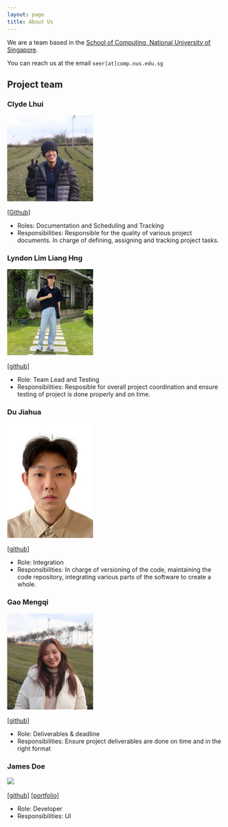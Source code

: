 ```yaml
---
layout: page
title: About Us
---
```


We are a team based in the [School of Computing, National University of Singapore](http://www.comp.nus.edu.sg).

You can reach us at the email `seer[at]comp.nus.edu.sg`

## Project team

### Clyde Lhui

<img src="images/clydelhui.png" width="200px">

[[Github](https://github.com/clydelhui)]

* Roles: Documentation and Scheduling and Tracking
* Responsibilities: Responsible for the quality of various project documents.
In charge of defining, assigning and tracking project tasks.

### Lyndon Lim Liang Hng

<img src="images/lyndonlim27.png" width="200px">

[[github](http://github.com/lyndonlim27)]

* Role: Team Lead and Testing
* Responsibilities: Resposible for overall project coordination and ensure testing of project is done properly and on time.

### Du Jiahua

<img src="images/edures888.png" width="200px">

[[github](https://github.com/edures888)]

* Role: Integration
* Responsibilities: In charge of versioning of the code, maintaining the code repository, integrating various parts of
  the software to create a whole.

### Gao Mengqi

<img src="images/gmengqi.png" width="200px">

[[github](https://github.com/gmengqi)]

* Role: Deliverables & deadline
* Responsibilities: Ensure project deliverables are done on time and in the right format 

### James Doe

<img src="images/johndoe.png" width="200px">

[[github](http://github.com/johndoe)]
[[portfolio](team/johndoe.md)]

* Role: Developer
* Responsibilities: UI
